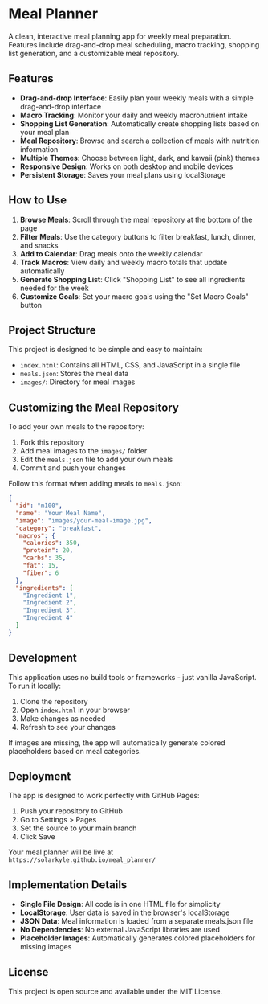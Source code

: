 # Meal Planner

A clean, interactive meal planning app for weekly meal preparation. Features include drag-and-drop meal scheduling, macro tracking, shopping list generation, and a customizable meal repository.

## Features

- **Drag-and-drop Interface**: Easily plan your weekly meals with a simple drag-and-drop interface
- **Macro Tracking**: Monitor your daily and weekly macronutrient intake
- **Shopping List Generation**: Automatically create shopping lists based on your meal plan
- **Meal Repository**: Browse and search a collection of meals with nutrition information
- **Multiple Themes**: Choose between light, dark, and kawaii (pink) themes
- **Responsive Design**: Works on both desktop and mobile devices
- **Persistent Storage**: Saves your meal plans using localStorage

## How to Use

1. **Browse Meals**: Scroll through the meal repository at the bottom of the page
2. **Filter Meals**: Use the category buttons to filter breakfast, lunch, dinner, and snacks
3. **Add to Calendar**: Drag meals onto the weekly calendar
4. **Track Macros**: View daily and weekly macro totals that update automatically
5. **Generate Shopping List**: Click "Shopping List" to see all ingredients needed for the week
6. **Customize Goals**: Set your macro goals using the "Set Macro Goals" button

## Project Structure

This project is designed to be simple and easy to maintain:

- `index.html`: Contains all HTML, CSS, and JavaScript in a single file
- `meals.json`: Stores the meal data
- `images/`: Directory for meal images

## Customizing the Meal Repository

To add your own meals to the repository:

1. Fork this repository
2. Add meal images to the `images/` folder
3. Edit the `meals.json` file to add your own meals
4. Commit and push your changes

Follow this format when adding meals to `meals.json`:

```json
{
  "id": "m100",
  "name": "Your Meal Name",
  "image": "images/your-meal-image.jpg",
  "category": "breakfast",
  "macros": {
    "calories": 350,
    "protein": 20,
    "carbs": 35,
    "fat": 15,
    "fiber": 6
  },
  "ingredients": [
    "Ingredient 1",
    "Ingredient 2",
    "Ingredient 3",
    "Ingredient 4"
  ]
}
```

## Development

This application uses no build tools or frameworks - just vanilla JavaScript. To run it locally:

1. Clone the repository
2. Open `index.html` in your browser
3. Make changes as needed
4. Refresh to see your changes

If images are missing, the app will automatically generate colored placeholders based on meal categories.

## Deployment

The app is designed to work perfectly with GitHub Pages:

1. Push your repository to GitHub
2. Go to Settings > Pages
3. Set the source to your main branch
4. Click Save

Your meal planner will be live at `https://solarkyle.github.io/meal_planner/`

## Implementation Details

- **Single File Design**: All code is in one HTML file for simplicity
- **LocalStorage**: User data is saved in the browser's localStorage
- **JSON Data**: Meal information is loaded from a separate meals.json file
- **No Dependencies**: No external JavaScript libraries are used
- **Placeholder Images**: Automatically generates colored placeholders for missing images

## License

This project is open source and available under the MIT License.
